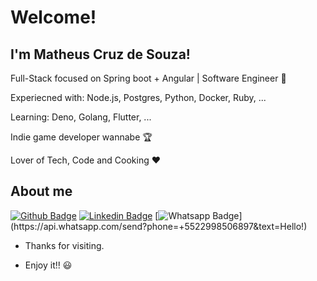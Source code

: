 <!-- <img align="right" width="400" height="400" src="coloque_o_link_de_uma_foto_ou_gif_aqui"> -->
 
# Welcome!
 
## I'm Matheus Cruz de Souza!
 
Full-Stack focused on Spring boot + Angular | Software Engineer :robot:

Experiecned with: Node.js, Postgres, Python, Docker, Ruby, ...

Learning: Deno, Golang, Flutter, ...

Indie game developer wannabe :trophy:

Lover of Tech, Code and Cooking :heart:
 
 
## About me 
[![Github Badge](https://img.shields.io/badge/-Github-000?style=flat-square&logo=Github&logoColor=white&link=link_do_seu_perfil_no_github)](https://github.com/matheuscruzsouza)
[![Linkedin Badge](https://img.shields.io/badge/-LinkedIn-blue?style=flat-square&logo=Linkedin&logoColor=white&link=link_do_seu_perfil_no_linkedin)](https://www.linkedin.com/in/matheuscruzsouza/)
[![Whatsapp Badge](https://img.shields.io/badge/-Whatsapp-4CA143?style=flat-square&labelColor=4CA143&logo=whatsapp&logoColor=white&link=https://api.whatsapp.com/send?phone=seu_telefone_55+DDD+número_de_telefone&text=Hello!)](https://api.whatsapp.com/send?phone=+5522998506897&text=Hello!)
<!-- [![Gmail Badge](https://img.shields.io/badge/-Gmail-c14438?style=flat-square&logo=Gmail&logoColor=white&link=mailto:seu_email)](mailto:matheuscruzsouza@gmail.com) -->
 
- Thanks for visiting. 
 
- Enjoy it!! :smiley:

<!--
**matheuscruzsouza/matheuscruzsouza** is a ✨ _special_ ✨ repository because its `README.md` (this file) appears on your GitHub profile.

Here are some ideas to get you started:

- 🔭 I’m currently working on ...
- 🌱 I’m currently learning ...
- 👯 I’m looking to collaborate on ...
- 🤔 I’m looking for help with ...
- 💬 Ask me about ...
- 📫 How to reach me: ...
- 😄 Pronouns: ...
- ⚡ Fun fact: ...
-->
